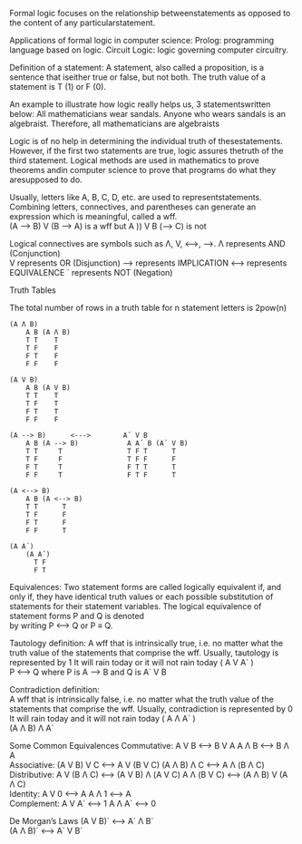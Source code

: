 Formal logic focuses on the relationship betweenstatements as opposed to the content of any particularstatement.

Applications of formal logic in computer science:
	Prolog: programming language based on logic.
	Circuit Logic: logic governing computer circuitry.

Definition of a statement:
	A statement, also called a proposition, is a sentence that iseither true or false, but not both.
	The truth value of a statement is T (1) or F (0).

An example to illustrate how logic really helps us, 3 statementswritten below: 
	All mathematicians wear sandals. 
	Anyone who wears sandals is an algebraist. 
	Therefore, all mathematicians are algebraists

Logic is of no help in determining the individual truth of thesestatements. However, if the first two statements are true, logic assures thetruth of the third statement. Logical methods are used in mathematics to prove theorems andin computer science to prove that programs do what they aresupposed to do.

Usually, letters like A, B, C, D, etc. are used to representstatements.
	Combining letters, connectives, and parentheses can generate an expression which is meaningful, called a wff.  
		(A --> B) V (B --> A) is a wff but A )) V B (--> C) is not

Logical connectives are symbols such as Λ, V, <-->, -->.
	Λ represents AND (Conjunction)	
	V represents OR (Disjunction)
	--> represents IMPLICATION
	<--> represents EQUIVALENCE
	´ represents NOT (Negation)

Truth Tables

The total number of rows in a truth table for n statement letters is 2pow(n)

	(A Λ B)
		A B (A Λ B)
		T T    T
		T F    F
		F T    F
		F F    F

	(A V B)
		A B (A V B)
		T T    T
		T F    T
		F T    T
		F F    F
	
	(A --> B)      <--->        A´ V B
		A B (A --> B)            A A´ B (A´ V B)
		T T     T                T F T      T 
		T F     F                T F F      F
		F T     T                F T T      T
		F F     T                F T F      T
	
	(A <--> B)
		A B (A <--> B)
		T T      T
		T F      F
		F T      F
		F F      T

	(A A´)
		(A A´)
		  T F
		  F T

Equivalences:
	Two statement forms are called logically equivalent if, and only if, they have identical truth values or each possible substitution of statements for their statement variables.
	The logical equivalence of statement forms P and Q is denoted  
	by writing P <--> Q or P ≡ Q.

Tautology definition:
	A wff that is intrinsically true, i.e. no matter what the truth value of the statements that comprise the wff.  Usually, tautology is represented by 1 
		It will rain today or it will not rain today ( A V A´ )  
		P <--> Q where P is A --> B and Q is A´ V B

Contradiction definition:  
	A wff that is intrinsically false, i.e. no matter what the truth value of the statements that comprise the wff.  Usually, contradiction is represented by 0 
		It will rain today and it will not rain today ( A Λ A´ )  
		(A Λ B) Λ A´

Some Common Equivalences
	Commutative: A V B <--> B V A                             A Λ B <--> B Λ A  
	Associative:     (A V B) V C <--> A V (B V C)           (A Λ B) Λ C <--> A Λ (B Λ C)  
	Distributive:    A V (B Λ C) <--> (A V B) Λ (A V C)   A Λ (B V C) <--> (A Λ B) V (A Λ C)  
	Identity:          A V 0 <--> A                                    A Λ 1 <--> A  
	Complement: A V A´ <-->  1                                  A Λ A´ <--> 0

De Morgan’s Laws
	(A V B)´ <--> A´ Λ B´	
	(A Λ B)´ <--> A´ V B´

